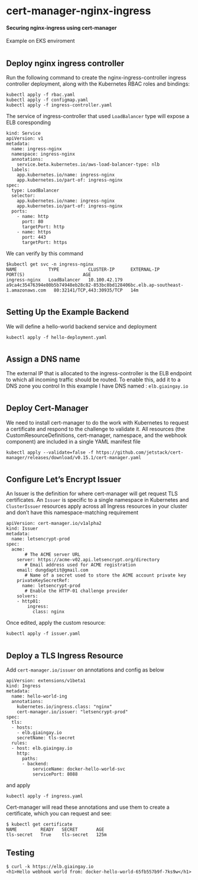 # cert-manager-nginx-ingress
#### Securing nginx-ingress using cert-manager 
Example on EKS enviroment
#
## Deploy nginx ingress controller
Run the following command to create the nginx-ingress-controller ingress controller deployment, along with the Kubernetes RBAC roles and bindings:
```hcl
kubectl apply -f rbac.yaml
kubectl apply -f configmap.yaml
kubectl apply -f ingress-controller.yaml
```

The service of ingress-controller that used `LoadBalancer` type will expose a ELB coresponding 

```hcl
kind: Service
apiVersion: v1
metadata:
  name: ingress-nginx
  namespace: ingress-nginx
  annotations:
    service.beta.kubernetes.io/aws-load-balancer-type: nlb
  labels:
    app.kubernetes.io/name: ingress-nginx
    app.kubernetes.io/part-of: ingress-nginx
spec:
  type: LoadBalancer
  selector:
    app.kubernetes.io/name: ingress-nginx
    app.kubernetes.io/part-of: ingress-nginx
  ports:
    - name: http
      port: 80
      targetPort: http
    - name: https
      port: 443
      targetPort: https
```
We can verify by this command
```hcl
$kubectl get svc -n ingress-nginx
NAME            TYPE           CLUSTER-IP      EXTERNAL-IP                                                                          PORT(S)                      AGE
ingress-nginx   LoadBalancer   10.100.42.179   a9ca4c35476394e80b5b74948eb28c82-853bc8bd128406bc.elb.ap-southeast-1.amazonaws.com   80:32141/TCP,443:30935/TCP   14m
```
#

## Setting Up the Example Backend
We will define a hello-world backend service and deployment
```hcl
kubectl apply -f hello-deployment.yaml
```
#
## Assign a DNS name 
The external IP that is allocated to the ingress-controller is the ELB endpoint to which all incoming traffic should be routed. To enable this, add it to a DNS zone you control
In this example I have DNS named : `elb.giaingay.io`
#
## Deploy Cert-Manager
We need to install cert-manager to do the work with Kubernetes to request a certificate and respond to the challenge to validate it.
All resources (the CustomResourceDefinitions, cert-manager, namespace, and the webhook component) are included in a single YAML manifest file
```hcl
kubectl apply --validate=false -f https://github.com/jetstack/cert-manager/releases/download/v0.15.1/cert-manager.yaml
```
#
## Configure Let’s Encrypt Issuer
An Issuer is the definition for where cert-manager will get request TLS certificates. An `Issuer` is specific to a single namespace in Kubernetes and `ClusterIssuer` resources apply across all Ingress resources in your cluster and don’t have this namespace-matching requirement

```hcl
apiVersion: cert-manager.io/v1alpha2
kind: Issuer
metadata:
  name: letsencrypt-prod
spec:
  acme:
       # The ACME server URL
    server: https://acme-v02.api.letsencrypt.org/directory
       # Email address used for ACME registration
    email: dungdaptit@gmail.com
       # Name of a secret used to store the ACME account private key
    privateKeySecretRef:
      name: letsencrypt-prod
       # Enable the HTTP-01 challenge provider
    solvers:
    - http01:
        ingress:
          class: nginx
```

Once edited, apply the custom resource:
```hcl
kubectl apply -f issuer.yaml
```

#
## Deploy a TLS Ingress Resource 
Add `cert-manager.io/issuer` on annotations and config as below

```hcl
apiVersion: extensions/v1beta1
kind: Ingress
metadata:
  name: hello-world-ing
  annotations:
    kubernetes.io/ingress.class: "nginx"
    cert-manager.io/issuer: "letsencrypt-prod"
spec:
  tls:
  - hosts:
    - elb.giaingay.io
    secretName: tls-secret
  rules:
  - host: elb.giaingay.io
    http:
      paths:
      - backend:
          serviceName: docker-hello-world-svc
          servicePort: 8088
```
and apply 
```hcl
kubectl apply -f ingress.yaml
```
Cert-manager will read these annotations and use them to create a certificate, which you can request and see:
```hcl
$ kubectl get certificate
NAME         READY   SECRET       AGE
tls-secret   True    tls-secret   125m
```

## Testing
```hcl
$ curl -k https://elb.giaingay.io
<h1>Hello webhook world from: docker-hello-world-65fb557b9f-7ks9w</h1>
```
